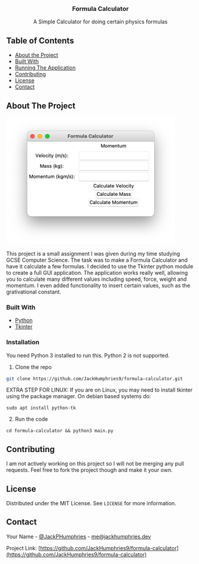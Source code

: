 <!-- PROJECT LOGO -->
<br />
<p align="center">
  <h3 align="center">Formula Calculator</h3>
  <p align="center">
    A Simple Calculator for doing certain physics formulas
  </p>
</p>



<!-- TABLE OF CONTENTS -->
## Table of Contents

* [About the Project](#about-the-project)
* [Built With](#built-with)
* [Running The Application](#installation)
* [Contributing](#contributing)
* [License](#license)
* [Contact](#contact)


<!-- ABOUT THE PROJECT -->
## About The Project

![Screen Shot][product-screenshot]

This project is a small assignment I was given during my time studying GCSE Computer Science. The task was to make a Formula Calculator and have it calculate a few formulas. I decided to use the Tkinter python module to create a full GUI application. The application works really well, allowing you to calculate many different values including speed, force, weight and momentum. I even added functionality to insert certain values, such as the grativational constant.


### Built With

* [Python](https://python.org)
* [Tkinter](https://docs.python.org/3/library/tkinter.html)

### Installation
You need Python 3 installed to run this. Python 2 is not supported.

1. Clone the repo
```sh
git clone https://github.com/JackHumphries9/formula-calculator.git
```

EXTRA STEP FOR LINUX:
If you are on Linux, you may need to install tkinter using the package manager. On debian based systems do:
```
sudo apt install python-tk
```

2. Run the code
```
cd formula-calculator && python3 main.py
```

<!-- CONTRIBUTING -->
## Contributing

I am not actively working on this project so I will not be merging any pull requests. Feel free to fork the project though and make it your own.

<!-- LICENSE -->
## License

Distributed under the MIT License. See `LICENSE` for more information.

<!-- CONTACT -->
## Contact

Your Name - [@JackPHumphries](https://twitter.com/JackPHumphries) - me@jackhumphries.dev

Project Link: [https://github.com/JackHumphries9/formula-calculator](https://github.com/JackHumphries9/formula-calculator)

[product-screenshot]: ./screenshot.png
